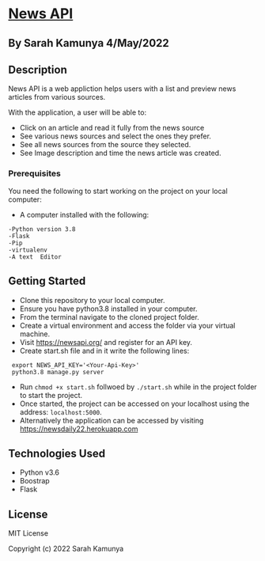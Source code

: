 # [News API](https://newsdaily22.herokuapp.com/)

## By Sarah Kamunya 4/May/2022

## Description

News API is a web appliction helps users with a  list and preview news articles from various sources.   

With the application, a user will be able to:
* Click on an article and read it fully from the news source
* See various news sources and select the ones they prefer.
* See all news sources from the source they selected.
* See Image description and time the news article was created.


### Prerequisites

You need the following to start working on the project on your local computer:

* A computer installed with the following:

```
-Python version 3.8
-Flask
-Pip
-virtualenv
-A text  Editor
```

## Getting Started

* Clone this repository to your local computer.
* Ensure you have python3.8 installed in your computer.
* From the terminal navigate to the cloned project folder.
* Create a virtual environment and access the folder via your virtual machine.
* Visit https://newsapi.org/ and register for an API key.
* Create start.sh file and in it write the following lines:
```
 export NEWS_API_KEY='<Your-Api-Key>'
 python3.8 manage.py server
```
* Run ```chmod +x start.sh``` follwoed by ``` ./start.sh ``` while in the project folder to start the project.
* Once started, the project can be accessed on your localhost using the address: ``` localhost:5000 ```.
* Alternatively the application can be accessed by visiting https://newsdaily22.herokuapp.com
## Technologies Used

* Python v3.6
* Boostrap
* Flask

## License

MIT License

Copyright (c) 2022 Sarah Kamunya



